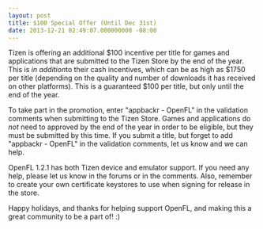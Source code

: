 ```yaml
---
layout: post
title: $100 Special Offer (Until Dec 31st)
date: 2013-12-21 02:49:07.000000000 -08:00
---
```

Tizen is offering an additional $100 incentive per title for games and applications that are submitted to the Tizen Store by the end of the year. This is <em>in addition</em>to their cash incentives, which can be as high as $1750 per title (depending on the quality and number of downloads it has received on other platforms). This is a guaranteed $100 per title, but only until the end of the year.

To take part in the promotion, enter "appbackr - OpenFL" in the validation comments when submitting to the Tizen Store. Games and applications do <em>not</em> need to approved by the end of the year in order to be eligible, but they must be submitted by this time. If you submit a title, but forget to add "appbackr - OpenFL" in the validation comments, let us know and we can help. <!--more-->

OpenFL 1.2.1 has both Tizen device and emulator support. If you need any help, please let us know in the forums or in the comments. Also, remember to create your own certificate keystores to use when signing for release in the store.

Happy holidays, and thanks for helping support OpenFL, and making this a great community to be a part of! :)
